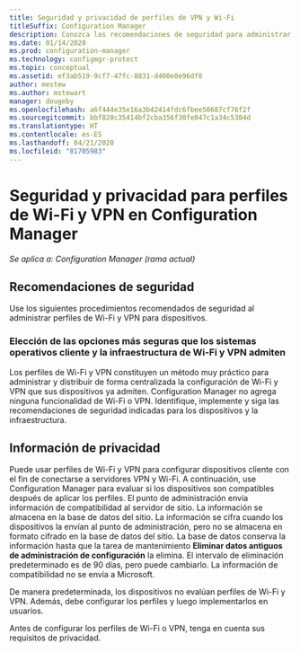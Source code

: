 ```yaml
---
title: Seguridad y privacidad de perfiles de VPN y Wi-Fi
titleSuffix: Configuration Manager
description: Conozca las recomendaciones de seguridad para administrar perfiles de Wi-Fi y VPN de dispositivos en Configuration Manager.
ms.date: 01/14/2020
ms.prod: configuration-manager
ms.technology: configmgr-protect
ms.topic: conceptual
ms.assetid: ef3ab519-9cf7-47fc-8831-d400e0e96df8
author: mestew
ms.author: mstewart
manager: dougeby
ms.openlocfilehash: a6f444e35e16a3b42414fdc6fbee50687cf76f2f
ms.sourcegitcommit: bbf820c35414bf2cba356f30fe047c1a34c5384d
ms.translationtype: HT
ms.contentlocale: es-ES
ms.lasthandoff: 04/21/2020
ms.locfileid: "81705983"
---
```

# <a name="security-and-privacy-for-wi-fi-and-vpn-profiles-in-configuration-manager"></a>Seguridad y privacidad para perfiles de Wi-Fi y VPN en Configuration Manager

*Se aplica a: Configuration Manager (rama actual)*

## <a name="security-recommendations"></a>Recomendaciones de seguridad

Use los siguientes procedimientos recomendados de seguridad al administrar perfiles de Wi-Fi y VPN para dispositivos.

### <a name="choose-the-most-secure-options-that-your-wi-fi-and-vpn-infrastructure-and-client-operating-systems-can-support"></a>Elección de las opciones más seguras que los sistemas operativos cliente y la infraestructura de Wi-Fi y VPN admiten

Los perfiles de Wi-Fi y VPN constituyen un método muy práctico para administrar y distribuir de forma centralizada la configuración de Wi-Fi y VPN que sus dispositivos ya admiten. Configuration Manager no agrega ninguna funcionalidad de Wi-Fi o VPN. Identifique, implemente y siga las recomendaciones de seguridad indicadas para los dispositivos y la infraestructura.

## <a name="privacy-information"></a>Información de privacidad

Puede usar perfiles de Wi-Fi y VPN para configurar dispositivos cliente con el fin de conectarse a servidores VPN y Wi-Fi. A continuación, use Configuration Manager para evaluar si los dispositivos son compatibles después de aplicar los perfiles. El punto de administración envía información de compatibilidad al servidor de sitio. La información se almacena en la base de datos del sitio. La información se cifra cuando los dispositivos la envían al punto de administración, pero no se almacena en formato cifrado en la base de datos del sitio. La base de datos conserva la información hasta que la tarea de mantenimiento **Eliminar datos antiguos de administración de configuración** la elimina. El intervalo de eliminación predeterminado es de 90 días, pero puede cambiarlo. La información de compatibilidad no se envía a Microsoft.

De manera predeterminada, los dispositivos no evalúan perfiles de Wi-Fi y VPN. Además, debe configurar los perfiles y luego implementarlos en usuarios.  

Antes de configurar los perfiles de Wi-Fi o VPN, tenga en cuenta sus requisitos de privacidad.  
